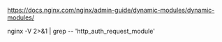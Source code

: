 https://docs.nginx.com/nginx/admin-guide/dynamic-modules/dynamic-modules/



nginx -V 2>&1 | grep -- 'http_auth_request_module'